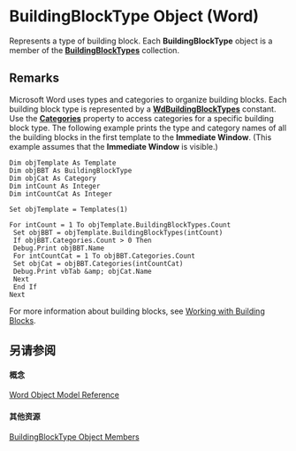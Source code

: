 
# BuildingBlockType Object (Word)

Represents a type of building block. Each  **BuildingBlockType** object is a member of the **[BuildingBlockTypes](fb179437-b736-dd99-3aea-125346aa7a3d.md)** collection.


## Remarks

Microsoft Word uses types and categories to organize building blocks. Each building block type is represented by a  **[WdBuildingBlockTypes](be7fcedb-04fd-f27d-8f36-3120ca263f06.md)** constant. Use the **[Categories](0daaeb0b-e6c8-488c-d965-bfdc4653d7e2.md)** property to access categories for a specific building block type. The following example prints the type and category names of all the building blocks in the first template to the **Immediate Window**. (This example assumes that the **Immediate Window** is visible.)


```
Dim objTemplate As Template 
Dim objBBT As BuildingBlockType 
Dim objCat As Category 
Dim intCount As Integer 
Dim intCountCat As Integer 
 
Set objTemplate = Templates(1) 
 
For intCount = 1 To objTemplate.BuildingBlockTypes.Count 
 Set objBBT = objTemplate.BuildingBlockTypes(intCount) 
 If objBBT.Categories.Count > 0 Then 
 Debug.Print objBBT.Name 
 For intCountCat = 1 To objBBT.Categories.Count 
 Set objCat = objBBT.Categories(intCountCat) 
 Debug.Print vbTab &amp; objCat.Name 
 Next 
 End If 
Next
```

For more information about building blocks, see [Working with Building Blocks](c32a8972-a6fc-bb66-b62a-039b88580b37.md).


## 另请参阅


#### 概念


[Word Object Model Reference](be452561-b436-bb9b-6f94-3faa9a74a6fd.md)
#### 其他资源


[BuildingBlockType Object Members](http://msdn.microsoft.com/library/08b29414-6130-75b6-d3ed-77c2fd22b6b2%28Office.15%29.aspx)